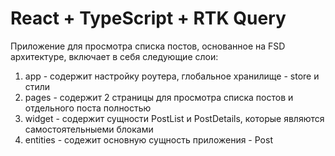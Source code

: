 # React + TypeScript + RTK Query


Приложение для просмотра списка постов, основанное на FSD архитектуре, включает в себя следующие слои:

1. app - содержит настройку роутера, глобальное хранилище - store и стили
2. pages - содержит 2 страницы для просмотра списка постов и отдельного поста полностью
3. widget - содержит сущности PostList и PostDetails, которые являются самостоятельныеми блоками
4. entities - содежит основную сущность приложения - Post